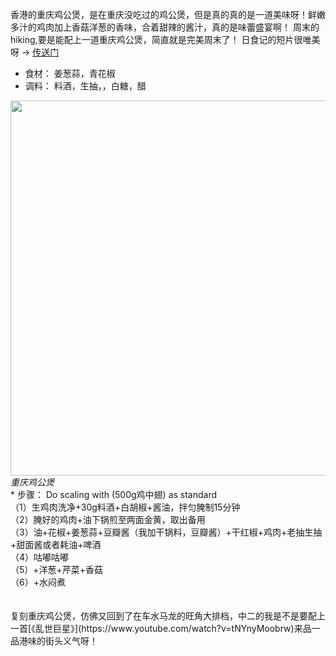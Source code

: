 香港的重庆鸡公煲，是在重庆没吃过的鸡公煲，但是真的真的是一道美味呀！鲜嫩多汁的鸡肉加上香菇洋葱的香味，合着甜辣的酱汁，真的是味蕾盛宴啊！
周末的hiking,要是能配上一道重庆鸡公煲，简直就是完美周末了！
日食记的短片很唯美呀 -> [传送门](https://www.youtube.com/watch?v=5tfD3IfplCI&t=122s)
* 食材： 姜葱蒜，青花椒
* 调料： 料酒，生抽，，白糖，醋

<p float="left">
  <img src="/images/Feb2022_smhgr.jpg" width="600" align="left" style="margin-right: 3em"/>  
</p>
<em>重庆鸡公煲</em>
<br/>
* 步骤： Do scaling with (500g鸡中翅) as standard </br>
        （1）生鸡肉洗净+30g料酒+白胡椒+酱油，拌匀腌制15分钟</br>
        （2）腌好的鸡肉+油下锅煎至两面金黄，取出备用</br>
        （3）油+花椒+姜葱蒜+豆瓣酱（我加干锅料，豆瓣酱）+干红椒+鸡肉+老抽生抽+甜面酱或者耗油+啤酒</br>
        （4）咕嘟咕嘟 </br>
        （5）+洋葱+芹菜+香菇</br>
        （6）+水闷煮</br>
<br/><br/>      
复刻重庆鸡公煲，仿佛又回到了在车水马龙的旺角大排档，中二的我是不是要配上一首[《乱世巨星》](https://www.youtube.com/watch?v=tNYnyMoobrw)来品一品港味的街头义气呀！
